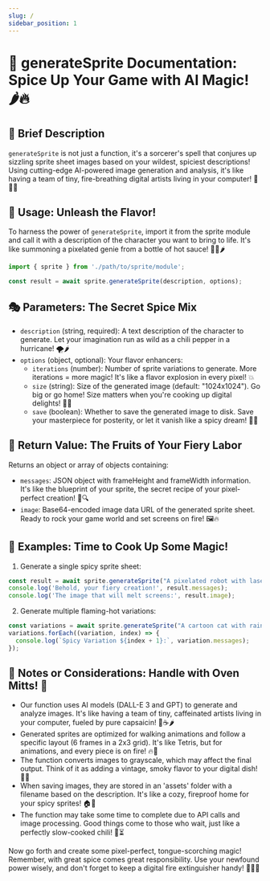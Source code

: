 ```yaml
---
slug: /
sidebar_position: 1
---
```

# 🎨 generateSprite Documentation: Spice Up Your Game with AI Magic! 🌶️🔥

## 🚀 Brief Description
`generateSprite` is not just a function, it's a sorcerer's spell that conjures up sizzling sprite sheet images based on your wildest, spiciest descriptions! Using cutting-edge AI-powered image generation and analysis, it's like having a team of tiny, fire-breathing digital artists living in your computer! 🐉👨‍🎨

## 🔧 Usage: Unleash the Flavor!
To harness the power of `generateSprite`, import it from the sprite module and call it with a description of the character you want to bring to life. It's like summoning a pixelated genie from a bottle of hot sauce! 🧞‍♂️🌶️

```javascript
import { sprite } from './path/to/sprite/module';

const result = await sprite.generateSprite(description, options);
```

## 🎭 Parameters: The Secret Spice Mix
- `description` (string, required): A text description of the character to generate. Let your imagination run as wild as a chili pepper in a hurricane! 🌪️🌶️
- `options` (object, optional): Your flavor enhancers:
  - `iterations` (number): Number of sprite variations to generate. More iterations = more magic! It's like a flavor explosion in every pixel! 💥
  - `size` (string): Size of the generated image (default: "1024x1024"). Go big or go home! Size matters when you're cooking up digital delights! 📏🔥
  - `save` (boolean): Whether to save the generated image to disk. Save your masterpiece for posterity, or let it vanish like a spicy dream! 💾✨

## 🎁 Return Value: The Fruits of Your Fiery Labor
Returns an object or array of objects containing:
- `messages`: JSON object with frameHeight and frameWidth information. It's like the blueprint of your sprite, the secret recipe of your pixel-perfect creation! 📜🔍
- `image`: Base64-encoded image data URL of the generated sprite sheet. Ready to rock your game world and set screens on fire! 🖼️🔥

## 🌟 Examples: Time to Cook Up Some Magic!

1. Generate a single spicy sprite sheet:
```javascript
const result = await sprite.generateSprite("A pixelated robot with laser eyes and rocket boots, breathing fire and juggling habanero peppers");
console.log('Behold, your fiery creation!', result.messages);
console.log('The image that will melt screens:', result.image);
```

2. Generate multiple flaming-hot variations:
```javascript
const variations = await sprite.generateSprite("A cartoon cat with rainbow fur and a jetpack, wearing a sombrero and wielding a jalapeño lightsaber", { iterations: 3 });
variations.forEach((variation, index) => {
  console.log(`Spicy Variation ${index + 1}:`, variation.messages);
});
```

## 🧠 Notes or Considerations: Handle with Oven Mitts! 🧤
- Our function uses AI models (DALL-E 3 and GPT) to generate and analyze images. It's like having a team of tiny, caffeinated artists living in your computer, fueled by pure capsaicin! 🎨☕🌶️
- Generated sprites are optimized for walking animations and follow a specific layout (6 frames in a 2x3 grid). It's like Tetris, but for animations, and every piece is on fire! 🔥🧩
- The function converts images to grayscale, which may affect the final output. Think of it as adding a vintage, smoky flavor to your digital dish! 🍳💨
- When saving images, they are stored in an 'assets' folder with a filename based on the description. It's like a cozy, fireproof home for your spicy sprites! 🏠🧯
- The function may take some time to complete due to API calls and image processing. Good things come to those who wait, just like a perfectly slow-cooked chili! 🍲⏳

Now go forth and create some pixel-perfect, tongue-scorching magic! Remember, with great spice comes great responsibility. Use your newfound power wisely, and don't forget to keep a digital fire extinguisher handy! 🌟🔥✨
